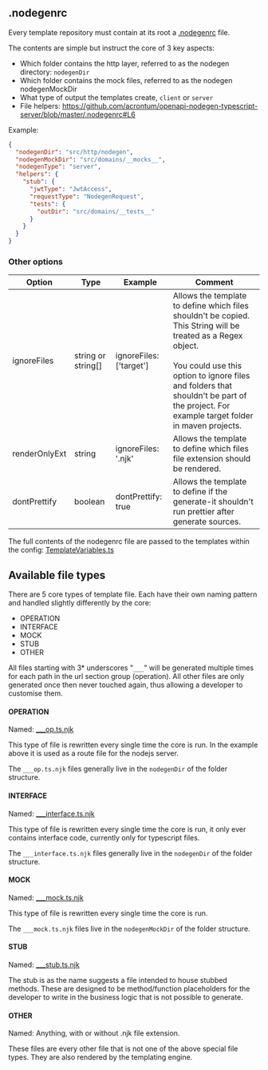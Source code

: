 ## .nodegenrc
Every template repository must contain at its root a [.nodegenrc](https://github.com/acrontum/openapi-nodegen-typescript-server/blob/master/.nodegenrc) file.

The contents are simple but instruct the core of 3 key aspects:
- Which folder contains the http layer, referred to as the nodegen directory: `nodegenDir`
- Which folder contains the mock files, referred to as the nodegen nodegenMockDir
- What type of output the templates create, `client` or `server`
- File helpers: https://github.com/acrontum/openapi-nodegen-typescript-server/blob/master/.nodegenrc#L6

Example:
```json
{
  "nodegenDir": "src/http/nodegen",
  "nodegenMockDir": "src/domains/__mocks__",
  "nodegenType": "server",
  "helpers": {
    "stub": {
      "jwtType": "JwtAccess",
      "requestType": "NodegenRequest",
      "tests": {
        "outDir": "src/domains/__tests__"
      }
    }
  }
}
```
### Other options
| Option        | Type               | Example                 | Comment                                                                                                                                                                                                                                                        |
|---------------|--------------------|-------------------------|----------------------------------------------------------------------------------------------------------------------------------------------------------------------------------------------------------------------------------------------------------------|
| ignoreFiles   | string or string[] | ignoreFiles: ['target'] | Allows the template to define which files shouldn't be copied. This String will be treated as a Regex object.<br><br>You could use this option to ignore files and folders that shouldn't be part of the project. For example target folder in maven projects. |
| renderOnlyExt | string             | ignoreFiles: '.njk'     | Allows the template to define which files file extension should be rendered.                                                                                                                                                                                   |
| dontPrettify  | boolean            | dontPrettify: true      | Allows the template to define if the generate-it shouldn't run prettier after generate sources.                                                                                                                                                                |

The full contents of the nodegenrc file are passed to the templates within the config: [TemplateVariables.ts](https://github.com/acrontum/openapi-nodegen/blob/master/src/interfaces/TemplateVariables.ts)

## Available file types
There are 5 core types of template file. Each have their own naming pattern and handled slightly differently by the core:
- OPERATION
- INTERFACE
- MOCK
- STUB
- OTHER

All files starting with 3* underscores "`___`" will be generated multiple times for each path in the url section group (operation). All other files are only generated once then never touched again, thus allowing a developer to customise them.

#### OPERATION

Named: [___op.ts.njk](https://github.com/acrontum/openapi-nodegen-typescript-server/blob/master/src/http/nodegen/routes/___op.ts.njk)

This type of file is rewritten every single time the core is run. In the example above it is used as a route file for the nodejs server.

The `___op.ts.njk` files generally live in the `nodegenDir` of the folder structure.

#### INTERFACE

Named: [___interface.ts.njk](https://github.com/acrontum/openapi-nodegen-typescript-server/blob/master/src/http/nodegen/interfaces/___interface.ts.njk)

This type of file is rewritten every single time the core is run, it only ever contains interface code, currently only for typescript files. 

The `___interface.ts.njk` files generally live in the `nodegenDir` of the folder structure.

#### MOCK

Named: [___mock.ts.njk](https://github.com/acrontum/openapi-nodegen-typescript-server/blob/master/src/domains/__mocks__/___mock.ts.njk)

This type of file is rewritten every single time the core is run.

The `___mock.ts.njk` files live in the `nodegenMockDir` of the folder structure.

#### STUB

Named: [___stub.ts.njk](https://github.com/acrontum/openapi-nodegen-typescript-server/blob/master/src/domains/___stub.ts.njk)

The stub is as the name suggests a file intended to house stubbed methods. These are designed to be method/function placeholders for the developer to write in the business logic that is not possible to generate.

#### OTHER

Named: Anything, with or without .njk file extension.

These files are every other file that is not one of the above special file types. They are also rendered by the templating engine.

